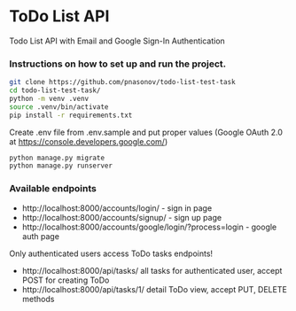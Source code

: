 # ToDo List API

Todo List API with Email and Google Sign-In Authentication

### Instructions on how to set up and run the project.

```sh
git clone https://github.com/pnasonov/todo-list-test-task
cd todo-list-test-task/
python -m venv .venv
source .venv/bin/activate
pip install -r requirements.txt
```

Create .env file from .env.sample and put proper values (Google OAuth 2.0 at https://console.developers.google.com/)

```sh
python manage.py migrate
python manage.py runserver
```

### Available endpoints

* http://localhost:8000/accounts/login/ - sign in page
* http://localhost:8000/accounts/signup/ - sign up page
* http://localhost:8000/accounts/google/login/?process=login - google auth page

Only authenticated users access ToDo tasks endpoints!

* http://localhost:8000/api/tasks/ all tasks for authenticated user, accept POST for creating ToDo
* http://localhost:8000/api/tasks/1/ detail ToDo view, accept PUT, DELETE methods




